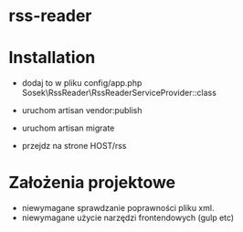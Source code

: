 # rss-reader

# Installation
* dodaj to w pliku config/app.php
 Sosek\RssReader\RssReaderServiceProvider::class 
 
* uruchom artisan vendor:publish

* uruchom artisan migrate

* przejdz na strone HOST/rss
 
# Założenia projektowe
* niewymagane sprawdzanie poprawności pliku xml.
* niewymagane użycie narzędzi frontendowych (gulp etc)

